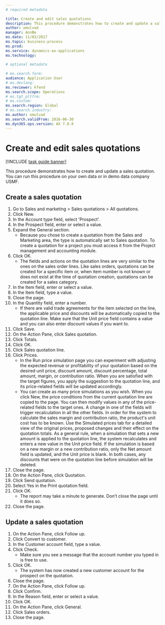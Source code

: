 ```yaml
--- 
# required metadata 
 
title: Create and edit sales quotations
description: This procedure demonstrates how to create and update a sales quotation. 
author: omulvad
manager: AnnBe 
ms.date: 11/03/2017
ms.topic: business-process 
ms.prod:  
ms.service: dynamics-ax-applications 
ms.technology:  
 
# optional metadata 
 
# ms.search.form:   
audience: Application User 
# ms.devlang:  
ms.reviewer: kfend
ms.search.scope: Operations 
# ms.tgt_pltfrm:  
# ms.custom:  
ms.search.region: Global
# ms.search.industry: 
ms.author: omulvad
ms.search.validFrom: 2016-06-30 
ms.dyn365.ops.version: AX 7.0.0 
---
```

# Create and edit sales quotations

[!INCLUDE [task guide banner](../../includes/task-guide-banner.md)]

This procedure demonstrates how to create and update a sales quotation. You can run this procedure on your own data or in demo data company USMF.


## Create a sales quotation
1. Go to Sales and marketing > Sales quotations > All quotations.
2. Click New.
3. In the Account type field, select 'Prospect'.
4. In the Prospect field, enter or select a value.
5. Expand the General section.
    * Because you chose to create a quotation from the Sales and Marketing area, the type is automatically set to Sales quotation. To create a quotation for a project you must access it from the Project management and accounting module.   
6. Click OK.
    * The fields and actions on the quotation lines are very similar to the ones on the sales order lines.   Like sales orders, quotations can be created for a specific item or, when item number is not known or does not exist at the time of quotation creation, quotations can be created for a sales category.  
7. In the Item field, enter or select a value.
8. In the Item field, type a value.
9. Close the page.
10. In the Quantity field, enter a number.
    * If there are valid trade agreements for the item selected on the line, the applicable price and discounts will be automatically copied to the quotation line. Make sure that the Unit price field contains a value and you can also enter discount values if you want to.  
11. Click Save.
12. On the Action Pane, click Sales quotation.
13. Click Totals.
14. Click OK.
15. Click Sales quotation line.
16. Click Prices.
    * In the Run price simulation page you can experiment with adjusting the expected revenue or profitability of your quotation based on the desired unit price, discount amount, discount percentage, total amount, margin, or contribution ratio.   When you are satisfied with the target figures, you apply the suggestion to the quotation line, and its price-related fields will be updated accordingly.  
    * You can create as many price simulations as you wish. When you click New, the price conditions from the current quotation line are copied to the page. You can then modify values in any of the price-related fields to the target ones. A change in one of the fields will trigger recalculation in all the other fields. In order for the system to calculate the sales margin and contribution ratio, the product's unit cost has to be known. Use the Simulated prices tab for a detailed view of the original prices, proposed changes and their effect on the quotation totals.   As a general rule, when a simulation that sets a new amount is applied to the quotation line, the system recalculates and enters a new value in the Unit price field. If the simulation is based on a new margin or a new contribution ratio, only the Net amount field is updated, and the Unit price is blank. In both cases, any discounts that were on the quotation line before simulation will be deleted.  
17. Close the page.
18. On the Action Pane, click Quotation.
19. Click Send quotation.
20. Select Yes in the Print quotation field.
21. Click OK.
    * The report may take a minute to generate. Don’t close the page until it does so.  
22. Close the page.

## Update a sales quotation
1. On the Action Pane, click Follow up.
2. Click Convert to customer.
3. In the Customer account field, type a value.
4. Click Check.
    * Make sure you see a message that the account number you typed in is free to use.  
5. Click OK.
    * The system has now created a new customer account for the prospect on the quotation.  
6. Close the page.
7. On the Action Pane, click Follow up.
8. Click Confirm.
9. In the Reason field, enter or select a value.
10. Click OK.
11. On the Action Pane, click General.
12. Click Sales orders.
13. Close the page.

